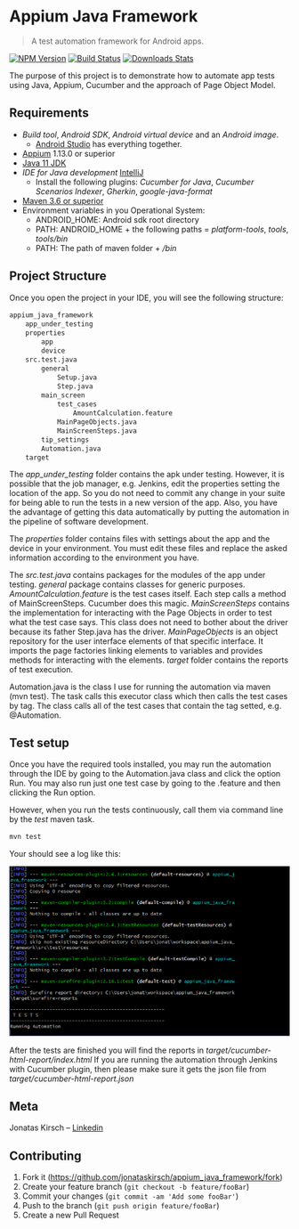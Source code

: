 # Appium Java Framework
> A test automation framework for Android apps.

[![NPM Version][npm-image]][npm-url]
[![Build Status][travis-image]][travis-url]
[![Downloads Stats][npm-downloads]][npm-url]

The purpose of this project is to demonstrate how to automate app tests using Java, Appium, Cucumber and the approach of Page Object Model.

## Requirements

* _Build tool_, _Android SDK_, _Android virtual device_ and an _Android image_.
	* [Android Studio](https://developer.android.com/studio) has everything together.
* [Appium](http://appium.io/) 1.13.0 or superior
* [Java 11 JDK](https://www.oracle.com/technetwork/java/javase/downloads/jdk11-downloads-5066655.html)
* _IDE for Java development_ [IntelliJ](https://www.jetbrains.com/idea/)
	* Install the following plugins: _Cucumber for Java_, _Cucumber Scenarios Indexer_, _Gherkin_, _google-java-format_
* [Maven 3.6 or superior](https://maven.apache.org/)
* Environment variables in you Operational System:
	* ANDROID_HOME: Android sdk root directory
	* PATH: ANDROID_HOME + the following paths = _platform-tools_, _tools_, _tools/bin_
	* PATH: The path of maven folder + _/bin_

## Project Structure

Once you open the project in your IDE, you will see the following structure:
```
appium_java_framework
	app_under_testing
	properties
		app
		device
	src.test.java
		general
			Setup.java
			Step.java
		main_screen
			test_cases
				AmountCalculation.feature
			MainPageObjects.java
			MainScreenSteps.java
		tip_settings			
		Automation.java
	target
```

The _app_under_testing_ folder contains the apk under testing. However, it is possible that the job manager, e.g. Jenkins, edit the properties setting the location of the app.
So you do not need to commit any change in your suite for being able to run the tests in a new version of the app. Also, you have the advantage of getting this data automatically by putting the automation in the pipeline of software development.

The _properties_ folder contains files with settings about the app and the device in your environment. You must edit these files and replace the asked information according to the environment you have.

The _src.test.java_ contains packages for the modules of the app under testing.
	_general_ package contains classes for generic purposes.
	_AmountCalculation.feature_ is the test cases itself. Each step calls a method of MainScreenSteps. Cucumber does this magic.
	_MainScreenSteps_ contains the implementation for interacting with the Page Objects in order to test what the test case says. This class does not need to bother about the driver because its father Step.java has the driver.
	_MainPageObjects_ is an object repository for the user interface elements of that specific interface. It imports the page factories linking elements to variables and provides methods for interacting with the elements.
	_target_ folder contains the reports of test execution.

Automation.java is the class I use for running the automation via maven (mvn test). The task calls this executor class which then calls the test cases by tag.
The class calls all of the test cases that contain the tag setted, e.g. @Automation.

## Test setup

Once you have the required tools installed, you may run the automation through the IDE by going to the Automation.java class and click the option Run.
You may also run just one test case by going to the .feature and then clicking the Run option.

However, when you run the tests continuously, call them via command line by the _test_ maven task.

```sh
mvn test
```

Your should see a log like this:

![](mvn_test.png)

After the tests are finished you will find the reports in _target/cucumber-html-report/index.html_
If you are running the automation through Jenkins with Cucumber plugin, then please make sure it gets the json file from _target/cucumber-html-report.json_

## Meta

Jonatas Kirsch – [Linkedin](https://linkedin.com/in/jonataskirsch)


## Contributing

1. Fork it (<https://github.com/jonataskirsch/appium_java_framework/fork>)
2. Create your feature branch (`git checkout -b feature/fooBar`)
3. Commit your changes (`git commit -am 'Add some fooBar'`)
4. Push to the branch (`git push origin feature/fooBar`)
5. Create a new Pull Request

<!-- Markdown link & img dfn's -->
[npm-image]: https://img.shields.io/npm/v/datadog-metrics.svg?style=flat-square
[npm-url]: https://npmjs.org/package/datadog-metrics
[npm-downloads]: https://img.shields.io/npm/dm/datadog-metrics.svg?style=flat-square
[travis-image]: https://img.shields.io/travis/dbader/node-datadog-metrics/master.svg?style=flat-square
[travis-url]: https://travis-ci.org/dbader/node-datadog-metrics